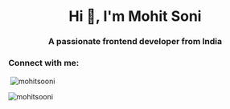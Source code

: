 <h1 align="center">Hi 👋, I'm Mohit Soni</h1>
<h3 align="center">A passionate frontend developer from India</h3>

<h3 align="left">Connect with me:</h3>
<p align="left">
</p>

<p>&nbsp;<img align="center" src="https://github-readme-stats.vercel.app/api?username=mohitsooni&show_icons=true&locale=en" alt="mohitsooni" /></p>

<p><img align="center" src="https://github-readme-streak-stats.herokuapp.com/?user=mohitsooni&" alt="mohitsooni" /></p>

